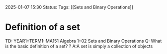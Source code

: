 2025-01-07 15:30
Status: 
Tags: [[Sets and Binary Operations]]
# Definition of a set

TD: YEAR1::TERM1::MA151 Algebra 1::02 Sets and Binary Operations
Q: What is the basic definition of a set?
?
A:A set is simply a collection of objects
<!--ID: 1736263886073-->
